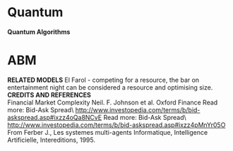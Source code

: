 # Quantum
**Quantum Algorithms**
# ABM
**RELATED MODELS**
El Farol - competing for a resource, the bar on entertainment night can be considered a resource and optimising size.
**CREDITS AND REFERENCES**\
Financial Market Complexity Neil. F. Johnson et al. Oxford Finance Read more: Bid-Ask Spread\ http://www.investopedia.com/terms/b/bid-askspread.asp#ixzz4oQa8NCvE Read more: Bid-Ask Spread\ http://www.investopedia.com/terms/b/bid-askspread.asp#ixzz4pMnYr05O From Ferber J., Les systemes multi-agents Informatique, Intelligence Artificielle, Intereditions, 1995.
